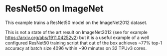 # ResNet50 on ImageNet

This example trains a ResNet50 model on the ImageNet2012 dataset.

This is not a state of the art result on ImageNet2012 (see for example
https://arxiv.org/abs/1911.04252v2) but it is a useful example of a well
configured ResNet50 training script that out of the box achieves ~77% top-1
accuracy at batch size 4096 within ~90 minutes on 32 TPUv3 cores.
